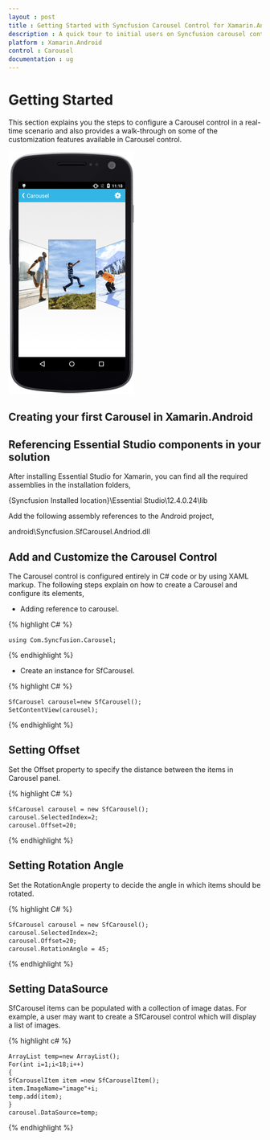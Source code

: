 ```yaml
---
layout : post
title : Getting Started with Syncfusion Carousel Control for Xamarin.Android
description : A quick tour to initial users on Syncfusion carousel control for Xamarin.Android platform.
platform : Xamarin.Android
control : Carousel
documentation : ug
---
```


# Getting Started

This section explains you the steps to configure a Carousel control in a real-time scenario and also provides a walk-through on some of the customization features available in Carousel control.

![](images/carousel.png)

## Creating your first Carousel in Xamarin.Android

## Referencing Essential Studio components in your solution

After installing Essential Studio for Xamarin, you can find all the required assemblies in the installation folders,

{Syncfusion Installed location}\Essential Studio\12.4.0.24\lib

Add the following assembly references to the Android project,

android\Syncfusion.SfCarousel.Andriod.dll

## Add and Customize the Carousel Control

The Carousel control is configured entirely in C# code or by using XAML markup. The following steps explain on how to create a Carousel and configure its elements,

* Adding reference to carousel.

{% highlight C# %}

	using Com.Syncfusion.Carousel; 

{% endhighlight %}

* Create an instance for SfCarousel.

{% highlight C# %}

	SfCarousel carousel=new SfCarousel();
	SetContentView(carousel);

{% endhighlight %}

## Setting Offset

Set the Offset property to specify the distance between the items in Carousel panel.

{% highlight C# %}

	SfCarousel carousel = new SfCarousel();
	carousel.SelectedIndex=2;
	carousel.Offset=20;

{% endhighlight %}


## Setting Rotation Angle

Set the RotationAngle property to decide the angle in which items should be rotated.

{% highlight C# %}

	SfCarousel carousel = new SfCarousel();
	carousel.SelectedIndex=2;
	carousel.Offset=20;
	carousel.RotationAngle = 45;

{% endhighlight %}

## Setting DataSource

SfCarousel items can be populated with a collection of image datas. For example, a user may want to create a SfCarousel control which will display a list of images.

{% highlight c# %}

	ArrayList temp=new ArrayList();
	For(int i=1;i<18;i++)
	{
	SfCarouselItem item =new SfCarouselItem();
	item.ImageName="image"+i;
	temp.add(item);
	}
	carousel.DataSource=temp;

{% endhighlight %}

